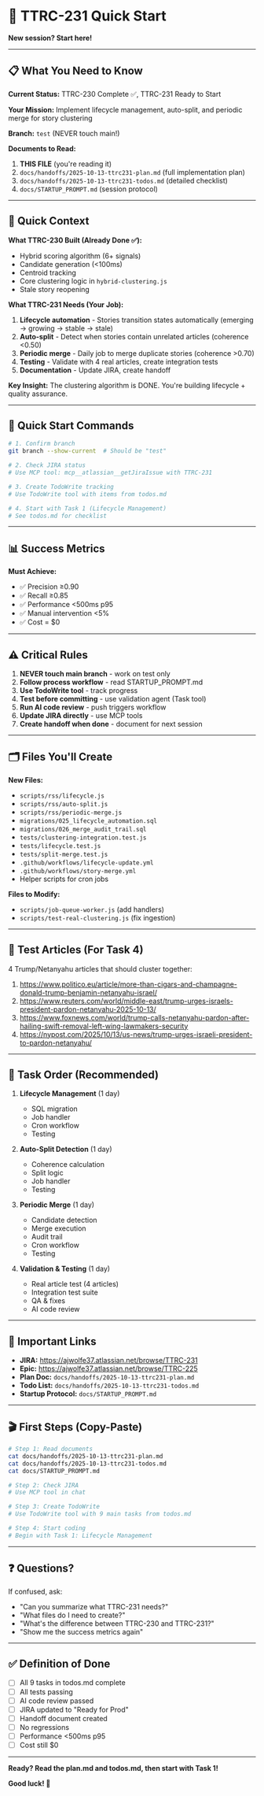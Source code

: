 # 🚀 TTRC-231 Quick Start

**New session? Start here!**

---

## 📋 What You Need to Know

**Current Status:** TTRC-230 Complete ✅, TTRC-231 Ready to Start

**Your Mission:** Implement lifecycle management, auto-split, and periodic merge for story clustering

**Branch:** `test` (NEVER touch main!)

**Documents to Read:**
1. **THIS FILE** (you're reading it)
2. `docs/handoffs/2025-10-13-ttrc231-plan.md` (full implementation plan)
3. `docs/handoffs/2025-10-13-ttrc231-todos.md` (detailed checklist)
4. `docs/STARTUP_PROMPT.md` (session protocol)

---

## 🎯 Quick Context

**What TTRC-230 Built (Already Done ✅):**
- Hybrid scoring algorithm (6+ signals)
- Candidate generation (<100ms)
- Centroid tracking
- Core clustering logic in `hybrid-clustering.js`
- Stale story reopening

**What TTRC-231 Needs (Your Job):**
1. **Lifecycle automation** - Stories transition states automatically (emerging → growing → stable → stale)
2. **Auto-split** - Detect when stories contain unrelated articles (coherence <0.50)
3. **Periodic merge** - Daily job to merge duplicate stories (coherence >0.70)
4. **Testing** - Validate with 4 real articles, create integration tests
5. **Documentation** - Update JIRA, create handoff

**Key Insight:** The clustering algorithm is DONE. You're building lifecycle + quality assurance.

---

## 🏃 Quick Start Commands

```bash
# 1. Confirm branch
git branch --show-current  # Should be "test"

# 2. Check JIRA status
# Use MCP tool: mcp__atlassian__getJiraIssue with TTRC-231

# 3. Create TodoWrite tracking
# Use TodoWrite tool with items from todos.md

# 4. Start with Task 1 (Lifecycle Management)
# See todos.md for checklist
```

---

## 📊 Success Metrics

**Must Achieve:**
- ✅ Precision ≥0.90
- ✅ Recall ≥0.85
- ✅ Performance <500ms p95
- ✅ Manual intervention <5%
- ✅ Cost = $0

---

## ⚠️ Critical Rules

1. **NEVER touch main branch** - work on test only
2. **Follow process workflow** - read STARTUP_PROMPT.md
3. **Use TodoWrite tool** - track progress
4. **Test before committing** - use validation agent (Task tool)
5. **Run AI code review** - push triggers workflow
6. **Update JIRA directly** - use MCP tools
7. **Create handoff when done** - document for next session

---

## 🗂️ Files You'll Create

**New Files:**
- `scripts/rss/lifecycle.js`
- `scripts/rss/auto-split.js`
- `scripts/rss/periodic-merge.js`
- `migrations/025_lifecycle_automation.sql`
- `migrations/026_merge_audit_trail.sql`
- `tests/clustering-integration.test.js`
- `tests/lifecycle.test.js`
- `tests/split-merge.test.js`
- `.github/workflows/lifecycle-update.yml`
- `.github/workflows/story-merge.yml`
- Helper scripts for cron jobs

**Files to Modify:**
- `scripts/job-queue-worker.js` (add handlers)
- `scripts/test-real-clustering.js` (fix ingestion)

---

## 🧪 Test Articles (For Task 4)

4 Trump/Netanyahu articles that should cluster together:
1. https://www.politico.eu/article/more-than-cigars-and-champagne-donald-trump-benjamin-netanyahu-israel/
2. https://www.reuters.com/world/middle-east/trump-urges-israels-president-pardon-netanyahu-2025-10-13/
3. https://www.foxnews.com/world/trump-calls-netanyahu-pardon-after-hailing-swift-removal-left-wing-lawmakers-security
4. https://nypost.com/2025/10/13/us-news/trump-urges-israeli-president-to-pardon-netanyahu/

---

## 📝 Task Order (Recommended)

1. **Lifecycle Management** (1 day)
   - SQL migration
   - Job handler
   - Cron workflow
   - Testing

2. **Auto-Split Detection** (1 day)
   - Coherence calculation
   - Split logic
   - Job handler
   - Testing

3. **Periodic Merge** (1 day)
   - Candidate detection
   - Merge execution
   - Audit trail
   - Cron workflow
   - Testing

4. **Validation & Testing** (1 day)
   - Real article test (4 articles)
   - Integration test suite
   - QA & fixes
   - AI code review

---

## 🔗 Important Links

- **JIRA:** https://ajwolfe37.atlassian.net/browse/TTRC-231
- **Epic:** https://ajwolfe37.atlassian.net/browse/TTRC-225
- **Plan Doc:** `docs/handoffs/2025-10-13-ttrc231-plan.md`
- **Todo List:** `docs/handoffs/2025-10-13-ttrc231-todos.md`
- **Startup Protocol:** `docs/STARTUP_PROMPT.md`

---

## 🎬 First Steps (Copy-Paste)

```bash
# Step 1: Read documents
cat docs/handoffs/2025-10-13-ttrc231-plan.md
cat docs/handoffs/2025-10-13-ttrc231-todos.md
cat docs/STARTUP_PROMPT.md

# Step 2: Check JIRA
# Use MCP tool in chat

# Step 3: Create TodoWrite
# Use TodoWrite tool with 9 main tasks from todos.md

# Step 4: Start coding
# Begin with Task 1: Lifecycle Management
```

---

## ❓ Questions?

If confused, ask:
- "Can you summarize what TTRC-231 needs?"
- "What files do I need to create?"
- "What's the difference between TTRC-230 and TTRC-231?"
- "Show me the success metrics again"

---

## ✅ Definition of Done

- [ ] All 9 tasks in todos.md complete
- [ ] All tests passing
- [ ] AI code review passed
- [ ] JIRA updated to "Ready for Prod"
- [ ] Handoff document created
- [ ] No regressions
- [ ] Performance <500ms p95
- [ ] Cost still $0

---

**Ready? Read the plan.md and todos.md, then start with Task 1!**

**Good luck! 🚀**
